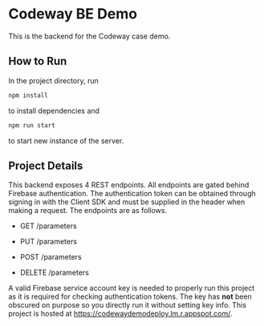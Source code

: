 # Codeway BE Demo

This is the backend for the Codeway case demo.

## How to Run

In the project directory, run

```sh
npm install
```

to install dependencies and

```sh
npm run start
```

to start new instance of the server.

## Project Details

This backend exposes 4 REST endpoints. All endpoints are gated behind Firebase
authentication. The authentication token can be obtained through signing in with the
Client SDK and must be supplied in the header when making a request. The endpoints
are as follows.

- GET /parameters

- PUT /parameters

- POST /parameters

- DELETE /parameters

A valid Firebase service account key is needed to properly run this project as it is
required for checking authentication tokens. The key has **not** been obscured on
purpose so you directly run it without setting key info. This project is hosted at
<https://codewaydemodeploy.lm.r.appspot.com/>.
